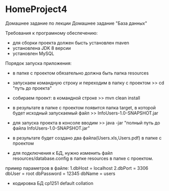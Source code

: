 # HomeProject4

Домашнее задание по лекции Домашнее задание "База данных"

Требования к програмному обеспечению:
- для сборки проекта должен бысть установлен maven
- установлена JDK 8 версии
- установлен MySQL 

Порядок запуска приложения:
- в папке с проектом обязательно должна быть папка resources

- запускаем командную строку и переходим в папку с проектом >> cd "путь до проекта"

- собираем проект: в командной строке >> mvn clean install

- в результате в папке с проектом появится папка target, в которой
будет исходный запускаемый файл >> InfoUsers-1.0-SNAPSHOT.jar

- для запуска проекта в консоле вводим >> java -jar "полный путь до файла InfoUsers-1.0-SNAPSHOT.jar"

- в результате будет создано два файла(Users.xls,Users.pdf) в папке с проектом

- для подключения к БД, нужно изменить файл resources/database.config в папке resources в
папке с проектом.

пример параметров в файле: 
                    1.dbHost = localhost
                    2.dbPort = 3306
                    dbUser = root
                    dbPassword = 12345
                    dbName = users
                    
- кодировка БД cp1251 default collation                                                          
                                                                                               







